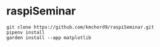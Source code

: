 # raspiSeminar



```
git clone https://github.com/kmchord9/raspiSeminar.git
pipenv install
garden install --app matplotlib
```
